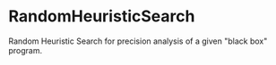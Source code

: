 # RandomHeuristicSearch
Random Heuristic Search for precision analysis of a given "black box" program.
